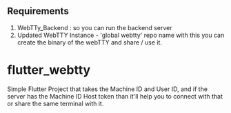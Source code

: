 ## Requirements
1. WebTTy_Backend : so you can run the backend server
2. Updated WebTTY Instance - 'global webtty' repo name with this you can create the binary of the webTTY and share / use it.

# flutter_webtty
Simple Flutter Project that takes the Machine ID and User ID, and if the server has the Machine ID Host token than it'll help you to connect with that or share the same terminal with it.
